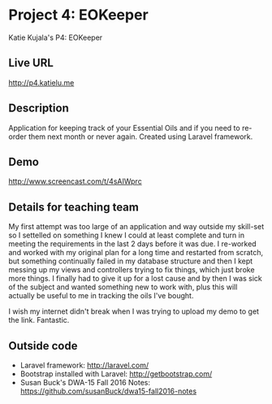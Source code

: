 # Project 4: EOKeeper
Katie Kujala's P4: EOKeeper

## Live URL
<http://p4.katielu.me>

## Description
Application for keeping track of your Essential Oils and if you need to re-order them next month or never again. Created using Laravel framework.

## Demo
<http://www.screencast.com/t/4sAIWprc>

## Details for teaching team
My first attempt was too large of an application and way outside my skill-set so I settelled on something I knew I could at least complete and turn in meeting the requirements in the last 2 days before it was due. I re-worked and worked with my original plan for a long time and restarted from scratch, but something continually failed in my database structure and then I kept messing up my views and controllers trying to fix things, which just broke more things. I finally had to give it up for a lost cause and by then I was sick of the subject and wanted something new to work with, plus this will actually be useful to me in tracking the oils I've bought.

I wish my internet didn't break when I was trying to upload my demo to get the link. Fantastic.

## Outside code
* Laravel framework: http://laravel.com/
* Bootstrap installed with Laravel: http://getbootstrap.com/
* Susan Buck's DWA-15 Fall 2016 Notes:
https://github.com/susanBuck/dwa15-fall2016-notes

